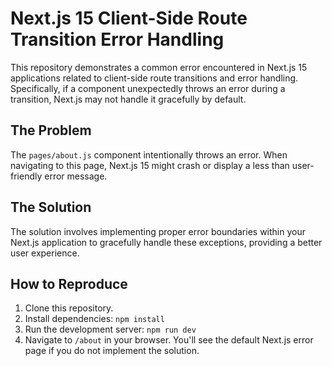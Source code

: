# Next.js 15 Client-Side Route Transition Error Handling

This repository demonstrates a common error encountered in Next.js 15 applications related to client-side route transitions and error handling.  Specifically, if a component unexpectedly throws an error during a transition, Next.js may not handle it gracefully by default.

## The Problem

The `pages/about.js` component intentionally throws an error.  When navigating to this page, Next.js 15 might crash or display a less than user-friendly error message.

## The Solution

The solution involves implementing proper error boundaries within your Next.js application to gracefully handle these exceptions, providing a better user experience.

## How to Reproduce

1. Clone this repository.
2. Install dependencies: `npm install`
3. Run the development server: `npm run dev`
4. Navigate to `/about` in your browser. You'll see the default Next.js error page if you do not implement the solution. 